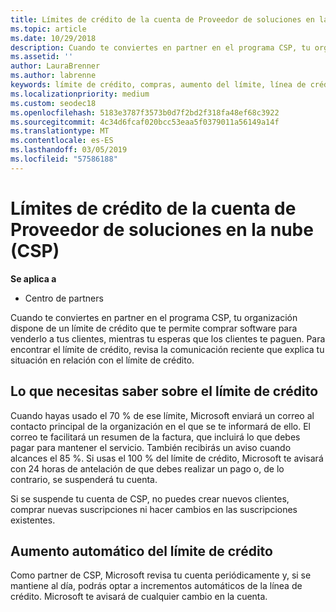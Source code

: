 ```yaml
---
title: Límites de crédito de la cuenta de Proveedor de soluciones en la nube (CSP) | Centro de partners
ms.topic: article
ms.date: 10/29/2018
description: Cuando te conviertes en partner en el programa CSP, tu organización dispone de un límite de crédito que te permite comprar software para venderlo a tus clientes, mientras tu esperas que los clientes te paguen.
ms.assetid: ''
author: LauraBrenner
ms.author: labrenne
keywords: límite de crédito, compras, aumento del límite, línea de crédito
ms.localizationpriority: medium
ms.custom: seodec18
ms.openlocfilehash: 5183e3787f3573b0d7f2bd2f318fa48ef68c3922
ms.sourcegitcommit: 4c34d6fcaf020bcc53eaa5f0379011a56149a14f
ms.translationtype: MT
ms.contentlocale: es-ES
ms.lasthandoff: 03/05/2019
ms.locfileid: "57586188"
---
```

# <a name="cloud-solution-provider-csp-account-credit-limits"></a>Límites de crédito de la cuenta de Proveedor de soluciones en la nube (CSP)

**Se aplica a**

- Centro de partners

Cuando te conviertes en partner en el programa CSP, tu organización dispone de un límite de crédito que te permite comprar software para venderlo a tus clientes, mientras tu esperas que los clientes te paguen. Para encontrar el límite de crédito, revisa la comunicación reciente que explica tu situación en relación con el límite de crédito.  

## <a name="what-you-need-to-know-about-your-credit-limit"></a>Lo que necesitas saber sobre el límite de crédito

Cuando hayas usado el 70 % de ese límite, Microsoft enviará un correo al contacto principal de la organización en el que se te informará de ello. El correo te facilitará un resumen de la factura, que incluirá lo que debes pagar para mantener el servicio. También recibirás un aviso cuando alcances el 85 %. Si usas el 100 % del límite de crédito, Microsoft te avisará con 24 horas de antelación de que debes realizar un pago o, de lo contrario, se suspenderá tu cuenta. 

Si se suspende tu cuenta de CSP, no puedes crear nuevos clientes, comprar nuevas suscripciones ni hacer cambios en las suscripciones existentes.

## <a name="automatic-credit-limit-increase"></a>Aumento automático del límite de crédito

Como partner de CSP, Microsoft revisa tu cuenta periódicamente y, si se mantiene al día, podrás optar a incrementos automáticos de la línea de crédito. Microsoft te avisará de cualquier cambio en la cuenta. 